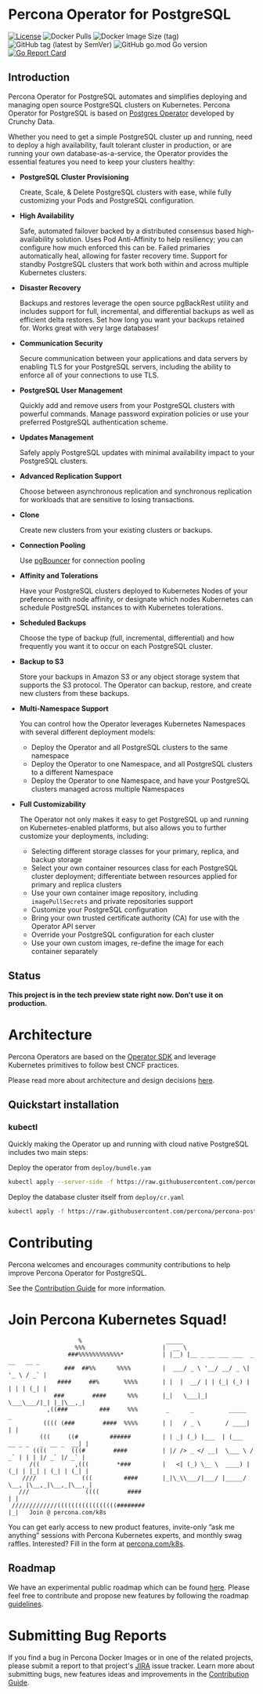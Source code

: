 # Percona Operator for PostgreSQL

[![License](https://img.shields.io/badge/License-Apache%202.0-blue.svg)](https://opensource.org/licenses/Apache-2.0)
![Docker Pulls](https://img.shields.io/docker/pulls/percona/percona-postgresql-operator)
![Docker Image Size (tag)](https://img.shields.io/docker/image-size/percona/percona-postgresql-operator/2)
![GitHub tag (latest by SemVer)](https://img.shields.io/github/v/tag/percona/percona-postgresql-operator?include_prereleases&sort=semver)
![GitHub go.mod Go version](https://img.shields.io/github/go-mod/go-version/percona/percona-postgresql-operator)
[![Go Report Card](https://goreportcard.com/badge/github.com/percona/percona-postgresql-operator)](https://goreportcard.com/report/github.com/percona/percona-postgresql-operator)

## Introduction

Percona Operator for PostgreSQL automates and simplifies deploying and managing open source PostgreSQL clusters on Kubernetes. Percona Operator for PostgreSQL is based on [Postgres Operator](https://crunchydata.github.io/postgres-operator/latest/) developed by Crunchy Data.

Whether you need to get a simple PostgreSQL cluster up and running, need to deploy a high availability, fault tolerant cluster in production, or are running your own database-as-a-service, the Operator provides the essential features you need to keep your clusters healthy:

- **PostgreSQL Cluster Provisioning**

  Create, Scale, & Delete PostgreSQL clusters with ease, while fully customizing your Pods and PostgreSQL configuration.

- **High Availability**

  Safe, automated failover backed by a distributed consensus based high-availability solution. Uses Pod Anti-Affinity to help resiliency; you can configure how much enforced this can be. Failed primaries automatically heal, allowing for faster recovery time. Support for standby PostgreSQL clusters that work both within and across multiple Kubernetes clusters.

- **Disaster Recovery**

  Backups and restores leverage the open source pgBackRest utility and includes support for full, incremental, and differential backups as well as efficient delta restores. Set how long you want your backups retained for. Works great with very large databases!

- **Communication Security**

  Secure communication between your applications and data servers by enabling TLS for your PostgreSQL servers, including the ability to enforce all of your connections to use TLS.

- **PostgreSQL User Management**

  Quickly add and remove users from your PostgreSQL clusters with powerful commands. Manage password expiration policies or use your preferred PostgreSQL authentication scheme.

- **Updates Management**

  Safely apply PostgreSQL updates with minimal availability impact to your PostgreSQL clusters.

- **Advanced Replication Support**

  Choose between asynchronous replication and synchronous replication for workloads that are sensitive to losing transactions.

- **Clone**

  Create new clusters from your existing clusters or backups.

- **Connection Pooling**

  Use [pgBouncer](https://access.crunchydata.com/documentation/postgres-operator/latest/tutorial/pgbouncer/) for connection pooling

- **Affinity and Tolerations**

  Have your PostgreSQL clusters deployed to Kubernetes Nodes of your preference with node affinity, or designate which nodes Kubernetes can schedule PostgreSQL instances to with Kubernetes tolerations.

- **Scheduled Backups**

  Choose the type of backup (full, incremental, differential) and how frequently you want it to occur on each PostgreSQL cluster.

- **Backup to S3**

  Store your backups in Amazon S3 or any object storage system that supports the S3 protocol. The Operator can backup, restore, and create new clusters from these backups.

- **Multi-Namespace Support**

  You can control how the Operator leverages Kubernetes Namespaces with several different deployment models:

  - Deploy the Operator and all PostgreSQL clusters to the same namespace
  - Deploy the Operator to one Namespace, and all PostgreSQL clusters to a different Namespace
  - Deploy the Operator to one Namespace, and have your PostgreSQL clusters managed across multiple Namespaces

- **Full Customizability**

  The Operator not only makes it easy to get PostgreSQL up and running on Kubernetes-enabled platforms, but also allows you to further customize your deployments, including:

  - Selecting different storage classes for your primary, replica, and backup storage
  - Select your own container resources class for each PostgreSQL cluster deployment; differentiate between resources applied for primary and replica clusters
  - Use your own container image repository, including `imagePullSecrets` and private repositories support
  - Customize your PostgreSQL configuration
  - Bring your own trusted certificate authority (CA) for use with the Operator API server
  - Override your PostgreSQL configuration for each cluster
  - Use your own custom images, re-define the image for each container separately

## Status

**This project is in the tech preview state right now. Don't use it on production.**

# Architecture

Percona Operators are based on the [Operator SDK](https://github.com/operator-framework/operator-sdk) and leverage Kubernetes primitives to follow best CNCF practices.

Please read more about architecture and design decisions [here](https://docs.percona.com/percona-operator-for-postgresql/2.0/architecture.html).

## Quickstart installation

### kubectl

Quickly making the Operator up and running with cloud native PostgreSQL includes two main steps:

Deploy the operator from `deploy/bundle.yam`

```sh
kubectl apply --server-side -f https://raw.githubusercontent.com/percona/percona-postgresql-operator/main/deploy/bundle.yaml
```

Deploy the database cluster itself from `deploy/cr.yaml`

```sh
kubectl apply -f https://raw.githubusercontent.com/percona/percona-postgresql-operator/main/deploy/cr.yaml
```

# Contributing

Percona welcomes and encourages community contributions to help improve Percona Operator for PostgreSQL.

See the [Contribution Guide](CONTRIBUTING.md) for more information.

# Join Percona Kubernetes Squad!                                                                             
```                                                                                     
                    %                        _____                
                   %%%                      |  __ \                                          
                 ###%%%%%%%%%%%%*           | |__) |__ _ __ ___ ___  _ __   __ _             
                ###  ##%%      %%%%         |  ___/ _ \ '__/ __/ _ \| '_ \ / _` |            
              ####     ##%       %%%%       | |  |  __/ | | (_| (_) | | | | (_| |            
             ###        ####      %%%       |_|   \___|_|  \___\___/|_| |_|\__,_|           
           ,((###         ###     %%%        _      _          _____                       _
          (((( (###        ####  %%%%       | |   / _ \       / ____|                     | | 
         (((     ((#         ######         | | _| (_) |___  | (___   __ _ _   _  __ _  __| | 
       ((((       (((#        ####          | |/ /> _ </ __|  \___ \ / _` | | | |/ _` |/ _` |
      /((          ,(((        *###         |   <| (_) \__ \  ____) | (_| | |_| | (_| | (_| |
    ////             (((         ####       |_|\_\\___/|___/ |_____/ \__, |\__,_|\__,_|\__,_|
   ///                ((((        ####                                  | |                  
 /////////////(((((((((((((((((########                                 |_|   Join @ percona.com/k8s   
```

You can get early access to new product features, invite-only ”ask me anything” sessions with Percona Kubernetes experts, and monthly swag raffles. Interested? Fill in the form at [percona.com/k8s](https://www.percona.com/k8s).

## Roadmap

We have an experimental public roadmap which can be found [here](https://github.com/percona/roadmap/projects/1). Please feel free to contribute and propose new features by following the roadmap [guidelines](https://github.com/percona/roadmap).

# Submitting Bug Reports

If you find a bug in Percona Docker Images or in one of the related projects, please submit a report to that project's [JIRA](https://jira.percona.com/browse/K8SPG) issue tracker. Learn more about submitting bugs, new features ideas and improvements in the [Contribution Guide](CONTRIBUTING.md).
